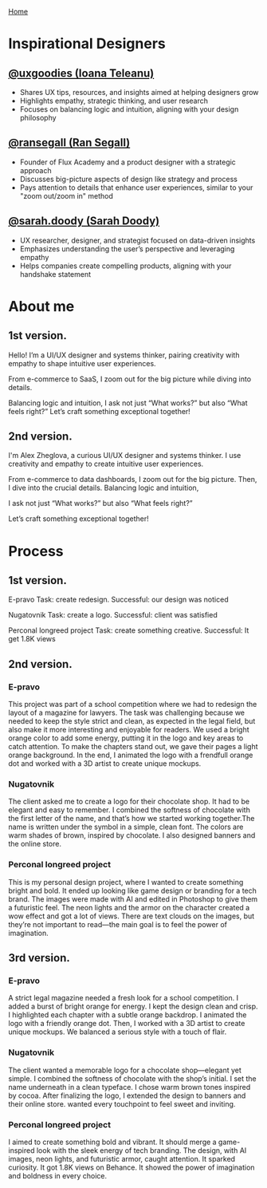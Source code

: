 <a href="README.md">Home</a>

# Inspirational Designers 

## **[@uxgoodies (Ioana Teleanu)](https://www.instagram.com/uxgoodies/)**  
- Shares UX tips, resources, and insights aimed at helping designers grow  
- Highlights empathy, strategic thinking, and user research  
- Focuses on balancing logic and intuition, aligning with your design philosophy  

## **[@ransegall (Ran Segall)](https://www.instagram.com/ransegall/)**  
- Founder of Flux Academy and a product designer with a strategic approach  
- Discusses big-picture aspects of design like strategy and process  
- Pays attention to details that enhance user experiences, similar to your "zoom out/zoom in" method  

## **[@sarah.doody (Sarah Doody)](https://www.instagram.com/sarahdoody/)**  
- UX researcher, designer, and strategist focused on data-driven insights  
- Emphasizes understanding the user’s perspective and leveraging empathy  
- Helps companies create compelling products, aligning with your handshake statement  

# About me 

## 1st version.

Hello! I’m a UI/UX designer and systems thinker, pairing creativity with empathy to shape intuitive user experiences. 

From e-commerce to SaaS, I zoom out for the big picture while diving into details. 

Balancing logic and intuition, I ask not just “What works?” but also “What feels right?” Let’s craft something exceptional together!

## 2nd version.

I'm Alex Zheglova, a curious UI/UX designer and systems thinker. I use creativity and empathy to create intuitive user experiences.

From e-commerce to data dashboards, I zoom out for the big picture. Then, I dive into the crucial details. Balancing logic and intuition,

I ask not just “What works?” but also “What feels right?”

Let’s craft something exceptional together!

# Process

## 1st version.

E-pravo
Task: create redesign. Successful: our design was noticed

Nugatovnik
Task: create a logo. Successful: client was satisfied

Perconal longreed project 
Task: create something creative. Successful: It get 1.8K views 

## 2nd version.
### E-pravo
This project was part of a school competition where we had to redesign the layout of a magazine for lawyers. The task was challenging because we needed to keep the style strict and clean, as expected in the legal field, but also make it more interesting and enjoyable for readers. We used a bright orange color to add some energy, putting it in the logo and key areas to catch attention. To make the chapters stand out, we gave their pages a light orange background. In the end, I animated the logo with a frendfull orange dot and worked with a 3D artist to create unique mockups.

### Nugatovnik
The client asked me to create a logo for their chocolate shop. It had to be elegant and easy to remember. I combined the softness of chocolate with the first letter of the name, and that’s how we started working together.The name is written under the symbol in a simple, clean font. The colors are warm shades of brown, inspired by chocolate. I also designed banners and the online store.

### Perconal longreed project 
This is my personal design project, where I wanted to create something bright and bold. It ended up looking like game design or branding for a tech brand. The images were made with AI and edited in Photoshop to give them a futuristic feel. The neon lights and the armor on the character created a wow effect and got a lot of views. There are text clouds on the images, but they’re not important to read—the main goal is to feel the power of imagination.

## 3rd version.
### E-pravo
A strict legal magazine needed a fresh look for a school competition. I added a burst of bright orange for energy. I kept the design clean and crisp. I highlighted each chapter with a subtle orange backdrop. I animated the logo with a friendly orange dot. Then, I worked with a 3D artist to create unique mockups. We balanced a serious style with a touch of flair.

### Nugatovnik
The client wanted a memorable logo for a chocolate shop—elegant yet simple. I combined the softness of chocolate with the shop’s initial. I set the name underneath in a clean typeface. I chose warm brown tones inspired by cocoa. After finalizing the logo, I extended the design to banners and their online store.  wanted every touchpoint to feel sweet and inviting.

### Perconal longreed project 
I aimed to create something bold and vibrant. It should merge a game-inspired look with the sleek energy of tech branding. The design, with AI images, neon lights, and futuristic armor, caught attention. It sparked curiosity. It got 1.8K views on Behance. It showed the power of imagination and boldness in every choice. 
